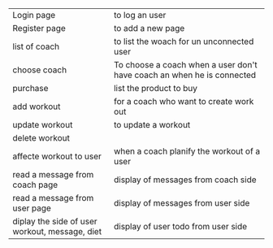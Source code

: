 |               |                                                                        |
| ------------- | ---------------------------------------------------------------------- |
| Login page    | to log an user                                                         |
| Register page | to add a new page                                                      |
| list of coach | to list the woach for un unconnected user                              |
| choose coach  | To choose a coach when a user don't have coach an when he is connected |
| purchase      | list the product to buy                                                |
| add workout   | for a coach who want to create work out                                |
| update workout| to update a workout                                                    |
| delete workout|                                                                        |
| affecte workout to user | when a coach planify the workout of a user                   |
| read a message from coach page | display of messages from coach side                   |
| read a message from user page  | display of messages from user side                    |
| diplay the side of user workout, message, diet | display of user todo from user side   |
